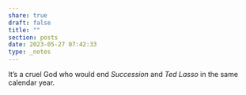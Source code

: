 ```yaml
---
share: true
draft: false
title: ""
section: posts
date: 2023-05-27 07:42:33
type: _notes
---
```


It’s a cruel God who would end _Succession_ and _Ted Lasso_ in the same calendar year. 
